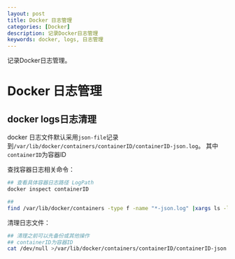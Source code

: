 ```yaml
---
layout: post
title: Docker 日志管理
categories: [Docker]
description: 记录Docker日志管理
keywords: docker, logs, 日志管理
---
```


记录Docker日志管理。

# Docker 日志管理

## docker logs日志清理
docker 日志文件默认采用`json-file`记录到`/var/lib/docker/containers/containerID/containerID-json.log`。
其中`containerID`为容器ID

查找容器日志相关命令：
```sh
## 查看具体容器日志路径 LogPath
docker inspect containerID

## 
find /var/lib/docker/containers -type f -name "*-json.log" |xargs ls -lh
```

清理日志文件：
```sh
## 清理之前可以先备份或其他操作
## containerID为容器ID
cat /dev/null >/var/lib/docker/containers/containerID/containerID-json.log
```
